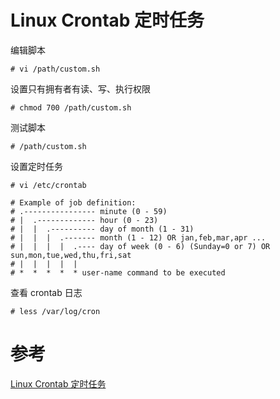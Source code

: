 # Linux Crontab 定时任务

编辑脚本
```shell
# vi /path/custom.sh
```

设置只有拥有者有读、写、执行权限
```shell
# chmod 700 /path/custom.sh
```

测试脚本
```shell
# /path/custom.sh
```

设置定时任务
```shell
# vi /etc/crontab
```

```shell
# Example of job definition:
# .---------------- minute (0 - 59)
# |  .------------- hour (0 - 23)
# |  |  .---------- day of month (1 - 31)
# |  |  |  .------- month (1 - 12) OR jan,feb,mar,apr ...
# |  |  |  |  .---- day of week (0 - 6) (Sunday=0 or 7) OR sun,mon,tue,wed,thu,fri,sat
# |  |  |  |  |
# *  *  *  *  * user-name command to be executed
```

查看 crontab 日志
```shell
# less /var/log/cron
```

# 参考
[Linux Crontab 定时任务](https://www.runoob.com/w3cnote/linux-crontab-tasks.html)
